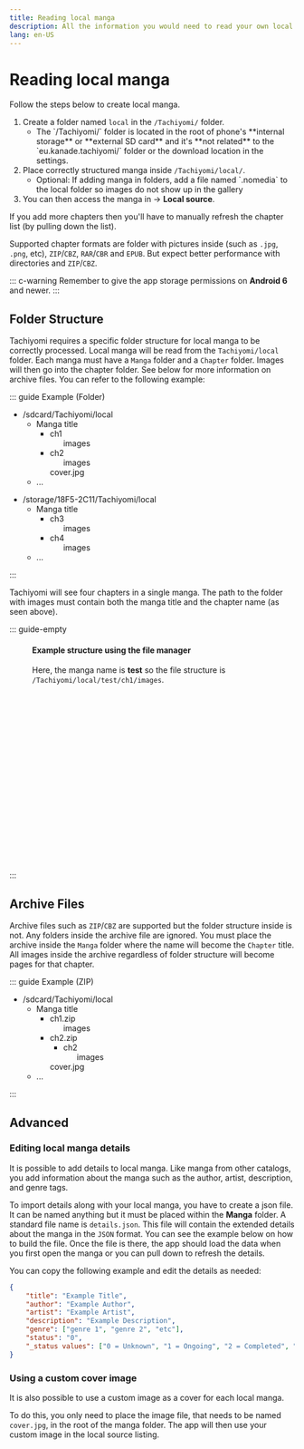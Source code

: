 ```yaml
---
title: Reading local manga
description: All the information you would need to read your own local manga.
lang: en-US
---
```


# Reading local manga

Follow the steps below to create local manga.

1. Create a folder named `local` in the `/Tachiyomi/` folder.
    <ul>
  		<li> The `/Tachiyomi/` folder is located in the root of phone's **internal storage** or **external SD card** and it's **not related** to the `eu.kanade.tachiyomi/` folder or the download location in the settings.</li>
    </ul> 
1. Place correctly structured manga inside `/Tachiyomi/local/`.
	<ul>
  		<li>Optional: If adding manga in folders, add a file named `.nomedia` to the local folder so images do not show up in the gallery</li>
	</ul> 
1. You can then access the manga in <Navigation item="browse"/> → **Local source**.

If you add more chapters then you'll have to manually refresh the chapter list (by pulling down the list).

Supported chapter formats are folder with pictures inside (such as `.jpg`, `.png`, etc), `ZIP`/`CBZ`, `RAR`/`CBR` and `EPUB`. But expect better performance with directories and `ZIP`/`CBZ`.

::: c-warning
Remember to give the app storage permissions on **Android 6** and newer.
:::

## Folder Structure

Tachiyomi requires a specific folder structure for local manga to be correctly processed. Local manga will be read from the `Tachiyomi/local` folder. Each manga must have a `Manga` folder and a `Chapter` folder. Images will then go into the chapter folder. See below for more information on archive files. You can refer to the following example:

::: guide Example (Folder)
<div class="side-by-side">
	<ul class="file-tree">
		<li>
			/sdcard/Tachiyomi/local
			<ul>
				<li>
					<span class="ft-icon ft-folder">Manga title</span>
					<ul>
						<li>
							<span class="ft-icon ft-folder">ch1</span>
							<ul>
								<span class="ft-icon ft-image">images</span>
							</ul>
						</li>
						<li>
							<span class="ft-icon ft-folder">ch2</span>
							<ul>
								<span class="ft-icon ft-image">images</span>
							</ul>
						</li>
						<span class="ft-icon ft-image">cover.jpg</span>
					</ul>
				</li>
				<li>...</li>
			</ul>
		</li>
	</ul>
	<ul class="file-tree">
		<li>
			/storage/18F5-2C11/Tachiyomi/local
			<ul>
				<li>
					<span class="ft-icon ft-folder">Manga title</span>
					<ul>
						<li>
							<span class="ft-icon ft-folder">ch3</span>
							<ul>
								<span class="ft-icon ft-image">images</span>
							</ul>
						</li>
						<li>
							<span class="ft-icon ft-folder">ch4</span>
							<ul>
								<span class="ft-icon ft-image">images</span>
							</ul>
						</li>
					</ul>
				</li>
				<li>...</li>
			</ul>
		</li>
	</ul>
</div>
:::

Tachiyomi will see four chapters in a single manga.
The path to the folder with images must contain both the manga title and the chapter name (as seen above).

::: guide-empty
<figure class="centered">
	<h4>Example structure using the file manager</h4>
	<p>Here, the manga name is <strong>test</strong> so the file structure is <code>/Tachiyomi/local/test/ch1/images</code>.</p>
	<img class="zoomable" height="300" :src="$withBase('/assets/guides_local-manga.jpg')">
</figure>
:::

## Archive Files
Archive files such as `ZIP`/`CBZ` are supported but the folder structure inside is not. Any folders inside the archive file are ignored. You must place the archive inside the `Manga` folder where the name will become the `Chapter` title. All images inside the archive regardless of folder structure will become pages for that chapter.

::: guide Example (ZIP)
<ul class="file-tree">
		<li>
			/sdcard/Tachiyomi/local
			<ul>
				<li>
					<span class="ft-icon ft-folder">Manga title</span>
					<ul>
						<li>
							<span class="ft-icon ft-zip">ch1.zip</span>
							<ul>
								<span class="ft-icon ft-image">images</span>
							</ul>
						</li>
						<li>
							<span class="ft-icon ft-zip">ch2.zip</span>
							<ul>
								<li>
									<span class="ft-icon ft-folder">ch2</span>
									<ul>
										<span class="ft-icon ft-image">images</span>
									</ul>
								</li>
							</ul>
						</li>
						<span class="ft-icon ft-image">cover.jpg</span>
					</ul>
				</li>
				<li>...</li>
			</ul>
		</li>
</ul>
:::


## Advanced

### Editing local manga details

It is possible to add details to local manga. Like manga from other catalogs, you add information about the manga such as the author, artist, description, and genre tags.

To import details along with your local manga, you have to create a json file. It can be named anything but it must be placed within the **Manga** folder. A standard file name is `details.json`. This file will contain the extended details about the manga in the `JSON` format. You can see the example below on how to build the file. Once the file is there, the app should load the data when you first open the manga or you can pull down to refresh the details.

You can copy the following example and edit the details as needed:
``` json
{
	"title": "Example Title",
	"author": "Example Author",
	"artist": "Example Artist",
	"description": "Example Description",
	"genre": ["genre 1", "genre 2", "etc"],
	"status": "0",
	"_status values": ["0 = Unknown", "1 = Ongoing", "2 = Completed", "3 = Licensed"]
}
```

### Using a custom cover image

It is also possible to use a custom image as a cover for each local manga.

To do this, you only need to place the image file, that needs to be named
`cover.jpg`, in the root of the manga folder. The app will then use your
custom image in the local source listing.
